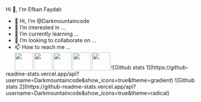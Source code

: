   Hi 👋, I'm Efkan Faydalı

- 👋 Hi, I’m @Darkmountaincode
- 👀 I’m interested in ...
- 🌱 I’m currently learning ...
- 💞️ I’m looking to collaborate on ...
- 📫 How to reach me ...
  <br>
  <a href="https://www.linkedin.com/in/efkan-faydal%C4%B1-220a151b7/"><img src="https://raw.githubusercontent.com/rahuldkjain/github-profile-readme-generator/master/src/images/icons/Social/linked-in-alt.svg" align="left" height="48" width="48" ></a>
  <a href="https://twitter.com/babybayneydis"><img src="https://raw.githubusercontent.com/rahuldkjain/github-profile-readme-generator/master/src/images/icons/Social/twitter.svg" align="left" height="48" width="48" ></a>
  <a href="https://www.linkedin.com/in/efkan-faydal%C4%B1-220a151b7/(https://www.instagram.com/efkanfaydali/)"><img src="https://raw.githubusercontent.com/rahuldkjain/github-profile-readme-generator/master/src/images/icons/Social/instagram.svg" align="left" height="48" width="48" ></a>
  <a href="https://codepen.io/Darkmountaincode"><img src="https://raw.githubusercontent.com/rahuldkjain/github-profile-readme-generator/master/src/images/icons/Social/codepen.svg" align="left" height="48" width="48" ></a>
  <a href="https://dev.to/dashboard"><img src="https://raw.githubusercontent.com/rahuldkjain/github-profile-readme-generator/master/src/images/icons/Social/devto.svg" align="left" height="48" width="48" ></a>
<br />
![Github stats 1](https://github-readme-stats.vercel.app/api?username=Darkmountaincode&show_icons=true&theme=gradient) 
![Github stats 2](https://github-readme-stats.vercel.app/api?username=Darkmountaincode&show_icons=true&theme=radical)

<!---
Darkmountaincode/Darkmountaincode is a ✨ special ✨ repository because its `README.md` (this file) appears on your GitHub profile.
You can click the Preview link to take a look at your changes.
--->
